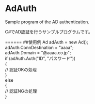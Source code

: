 AdAuth
======

Sample program of the AD authentication.

C#でAD認証を行うサンプルプログラムです。

======
##使用例
Ad adAuth = new Ad();  
adAuth.ConnDestination = "aaaa";  
adAuth.Domain = "@aaaa.co.jp";  
if (adAuth.Auth("ID", "パスワード"))  
{  
	// 認証OKの処理  
}  
else  
{  
	// 認証NGの処理  
}  

